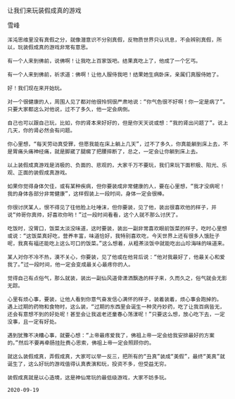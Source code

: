 让我们来玩装假成真的游戏

雪峰


    浑沌思维里没有真假之分，就像潜意识不分别真假，反物质世界只认讯息，不会辨别真假，所以，玩装假成真的游戏非常有意思。

    有一个人来到佛前，说佛啊！让我吃上百家饭吧。结果真吃上了，他成了一个乞丐。

    有一个人来到佛前，祈求道：佛啊！让他人服侍我吧！结果她生病卧床，亲属们真服侍她了。

    好！我们现在来开始玩。

    对一个很健康的人，周围人见了都对他很怜悯很严肃地说：“你气色很不好啊！你一定是病了”。只要大家都这么对他说，过不了多久，他一定会病倒。

    自己也可以跟自己玩，比如，你的肾本来好好的，但是你天天说或想：“我的肾出问题了”。说上几天，你的肾必然会有问题。

    你心里想，“每天劳动真受罪，但愿我能在床上躺上几天”，过不了多久，你真能躺到床上去，不是胃痛头痛神经痛，就是脚崴了腿瘸了把腰摔断了，总之，一定会让你躺到床上去。

    以上装假成真游戏是消极的、负面的、悲观的，大家千万不要玩，我们来玩下面积极、阳光、乐观、正面的装假成真游戏。

    如果你觉得身体欠佳，或有某种疾病，但你要装成非常健康的人，要在心里想，“我才没病呢！我的身体各部分非常健康”，这样假装上一段时间，身体一定会很棒。

    你很讨厌某人，恨不得见了往他脸上吐唾沫，但你要装，见了他，装出很喜欢他的样子，并说“帅哥你真帅，好喜欢你哟！”过一段时间看看，这个人就不那么讨厌了。

    吃饭时，没胃口，饭菜太淡没味道，这时要装，装出一副非常喜欢眼前饭菜的样子，吃时心里想或说：“这饭菜真好吃，营养丰富，味道恰好，我特别喜欢吃，今天世界上还有很多人饿肚子呢，我真有福还能吃上这么可口的饭菜。”这么想着，从粗茶淡饭中就能吃出山珍海味的味道来。

    某人对你不冷不热，漠不关心，你要装，见了他或在他背后说：“他对我最好了，他最关心和爱我了。”过一段时间，他一定会变成最关心最疼你的人。

    觉得自己有点俗气，那么就装，装出一副仙风道骨潇洒飘逸的样子来，久而久之，俗气就会无影无踪。

    心里有烦心事，要装，让他人看到你意气奋发信心满怀的样子，装着装着，烦心事会跑掉的。
    遇上过期的药物和食物时，这么装，“过期的东西里会诞生一种灵丹妙药，吃了让我百病皆无，还会有意想不到的好处呢！甚至会让我返老还童春心荡漾呢！”只要这么想，放心吃下去，一定没事，且一定有好处。

    遇到犹豫不决糟心事，就要心想：“上帝最疼爱我了，佛祖上帝一定会给我安排最好的方案的。”然后不要再牵肠挂肚费心思索，佛祖上帝一定会照顾你的。

    就这么装假成真，弄假成真，大家可以举一反三，把所有的“丑真”装成“美假”，最终“美真”就诞生了，这么好玩的游戏值得认真表演和玩，投资不多，但受益无穷。

    装假成真就是以心造境，这是神仙常玩的最低级游戏，大家不妨多玩。

    2020-09-19



